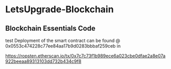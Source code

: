 # LetsUpgrade-Blockchain


## Blockchain Essentials Code

test Deployment of the smart contract can be found @ 0x0553c474228c77ee84aa17b9d0283bbbaf259ceb in

https://ropsten.etherscan.io/tx/0x7c7c73f1b989ece6a023cbe0dfae2a8e07a922beeaa89313103dd732b434c9f8
